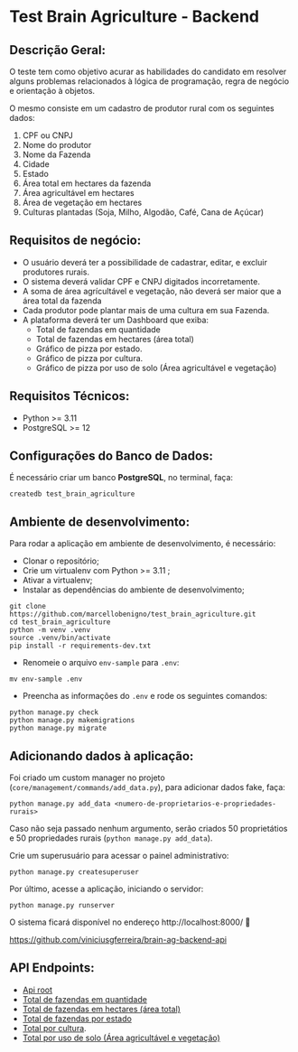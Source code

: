 # Test Brain Agriculture - Backend

## Descrição Geral:

O teste tem como objetivo acurar as habilidades do candidato em resolver alguns problemas relacionados à lógica de
programação, regra de negócio e orientação à objetos.

O mesmo consiste em um cadastro de produtor rural com os seguintes dados:

1. CPF ou CNPJ
2. Nome do produtor
3. Nome da Fazenda
4. Cidade
5. Estado
6. Área total em hectares da fazenda
7. Área agricultável em hectares
8. Área de vegetação em hectares
9. Culturas plantadas (Soja, Milho, Algodão, Café, Cana de Açúcar)

## Requisitos de negócio:

* O usuário deverá ter a possibilidade de cadastrar, editar, e excluir produtores rurais.
* O sistema deverá validar CPF e CNPJ digitados incorretamente.
* A soma de área agrícultável e vegetação, não deverá ser maior que a área total da fazenda
* Cada produtor pode plantar mais de uma cultura em sua Fazenda.
* A plataforma deverá ter um Dashboard que exiba:
    * Total de fazendas em quantidade
    * Total de fazendas em hectares (área total)
    * Gráfico de pizza por estado.
    * Gráfico de pizza por cultura.
    * Gráfico de pizza por uso de solo (Área agricultável e vegetação)

## Requisitos Técnicos:

* Python >= 3.11
* PostgreSQL >= 12

## Configurações do Banco de Dados:

É necessário criar um banco **PostgreSQL**, no terminal, faça:

```
createdb test_brain_agriculture
```

## Ambiente de desenvolvimento:

Para rodar a aplicação em ambiente de desenvolvimento, é necessário:

* Clonar o repositório;
* Crie um virtualenv com Python  >= 3.11 ;
* Ativar a virtualenv;
* Instalar as dependências do ambiente de desenvolvimento;

```
git clone https://github.com/marcellobenigno/test_brain_agriculture.git
cd test_brain_agriculture
python -m venv .venv
source .venv/bin/activate
pip install -r requirements-dev.txt
```

* Renomeie o arquivo `env-sample` para `.env`:

```
mv env-sample .env
```

* Preencha as informações do `.env` e rode os seguintes comandos:

```
python manage.py check
python manage.py makemigrations
python manage.py migrate
```

## Adicionando dados à aplicação:

Foi criado um custom manager no projeto (`core/management/commands/add_data.py`), para adicionar dados fake, faça:

```
python manage.py add_data <numero-de-proprietarios-e-propriedades-rurais>
```

Caso não seja passado nenhum argumento, serão criados 50 proprietátios e 50 propriedades
rurais (`python manage.py add_data`).

Crie um superusuário para acessar o painel administrativo:

```
python manage.py createsuperuser
```

Por último, acesse a aplicação, iniciando o servidor:

```
python manage.py runserver
```

O sistema ficará disponível no endereço http://localhost:8000/ 🎉

https://github.com/viniciusgferreira/brain-ag-backend-api

## API Endpoints:

* [Api root](http://localhost:8000/api)
* [Total de fazendas em quantidade](http://localhost:8000/api/propriedades-rurais/total_properties/)
* [Total de fazendas em hectares (área total)](http://localhost:8000/api/propriedades-rurais/total_area_ha/)
* [Total de fazendas por estado](http://localhost:8000/api/propriedades-rurais/total_properties_by_state/)
* [Total por cultura](http://localhost:8000/api/areas-plantadas/total_area_by_culture/).
* [Total por uso de solo (Área agricultável e vegetação)](http://localhost:8000/api/areas-plantadas/total_land_use_area_summary/)
